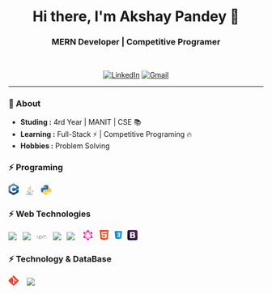 <h1 align="center"> Hi there, I'm Akshay Pandey 👋 </h1>

<h3 align="center"> MERN Developer | Competitive Programer </h3> <br>

<p align="center"> 
<a href="https://www.linkedin.com/in/akshay-pandey-310101/"><img alt="LinkedIn" src="https://img.shields.io/badge/Linkedin-%230077B5?style=for-the-badge&logo=Linkedin&logoColor=white&&link=https://www.linkedin.com/in/akshay-pandey-310101/"></a>
<a href="mailto:akshaypandeycs@gmail.com"><img alt="Gmail" src="https://img.shields.io/badge/-Gmail-c14438?style=for-the-badge&logo=Gmail&logoColor=white&link=mailto:akshaypandeycs@gmail.com"></a>
</p>

---------------------------------------------------------------------------------------------------------------------------------------------------------------------------------
<!--
**imakshay31/imakshay31** is a ✨ _special_ ✨ repository because its `README.md` (this file) appears on your GitHub profile.

Here are some ideas to get you started:

- 🔭 I’m currently working on ...
- 🌱 I’m currently learning ...
- 👯 I’m looking to collaborate on ...
- 🤔 I’m looking for help with ...
- 💬 Ask me about ...
- 📫 How to reach me: ...
- 😄 Pronouns: ...
- ⚡ Fun fact: ...
-->

### 🤔 About
-  **Studing :**  4rd Year | MANIT | CSE 📚
-  **Learning :** Full-Stack :zap: | Competitive Programing :fire:	
-  **Hobbies :** Problem Solving 

### ⚡ Programing 
<p>
  <img width="4%" src="https://github.com/imakshay31/imakshay31/blob/main/icons/cpp.svg">&nbsp;&nbsp;
  <img width="4%" src="https://github.com/imakshay31/imakshay31/blob/main/icons/java-icon.svg">&nbsp;&nbsp;
  <img width="4%" src="https://github.com/imakshay31/imakshay31/blob/main/icons/python-icon.svg">&nbsp;&nbsp;
<br />
</p>

### ⚡ Web Technologies
<p>
  <img width="4%" src="https://www.vectorlogo.zone/logos/reactjs/reactjs-icon.svg">&nbsp;&nbsp;
  <img width="4%" src="https://www.vectorlogo.zone/logos/nodejs/nodejs-icon.svg">&nbsp;&nbsp;
  <img width="4%" src="https://github.com/imakshay31/imakshay31/blob/main/icons/Nextjs-logo.svg">&nbsp;&nbsp;
  <img width="4%" src="https://www.svgrepo.com/show/303206/javascript-logo.svg">&nbsp;&nbsp;
  <img width="4%" src="https://www.vectorlogo.zone/logos/typescriptlang/typescriptlang-icon.svg">&nbsp;&nbsp;&nbsp;
  <img width="4%" src="https://github.com/imakshay31/imakshay31/blob/main/icons/graphql-icon.svg">&nbsp;&nbsp;
  <img width="4%" src="https://github.com/imakshay31/imakshay31/blob/main/icons/w3_html5-icon.svg">&nbsp;
  <img width="4%" src="https://github.com/imakshay31/imakshay31/blob/main/icons/icons8-css3.svg">&nbsp;
  <img width="4%" src="https://github.com/imakshay31/imakshay31/blob/main/icons/getbootstrap-icon.svg">&nbsp;
<br />
</p>

### ⚡ Technology & DataBase
<p>
   <img width="4%" src="https://github.com/imakshay31/imakshay31/blob/main/icons/git-scm-icon.svg">&nbsp;&nbsp;&nbsp;
  <img width="4%" src="https://www.vectorlogo.zone/logos/mongodb/mongodb-icon.svg">
  
<br />
</p>
